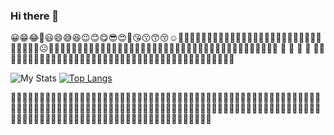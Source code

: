 ### Hi there 👋
😀😁😂🤣😃😄😅😆😉😊😋😎😍🥰😘😗😙😚☺️🙂🤗🤩🤔🤨😐😑😶🙄😏😣😥😮🤐😯😪😫😴😌😛😜😝🤤😒😓😔😕🙃🤑😲☹️🙁😖🥵😞😟🥶🥴😤😢😭😦😧🥳😨😩🤯😬😰😱😳🤪😵😡🥺😠🤬😷🤒🤕🤢🤮🤧😇🤠🤥🤫🤭🧐🤓👶 🧒 👦 👧 🧑 👨🧔👩🧓👴👵🤴👴🧓👨‍🦰👩‍🦱👨‍🦱👩‍🦲👨‍🦲👩‍🦳👨‍🦳👱‍♀️👱‍♂️👸🤴👳‍♀️👳‍♂️👲🧔🤶🎅👮‍♀️👮‍♂️


![My Stats](https://github-readme-stats.vercel.app/api?username=pratikmmohite&count_private=true&show_icons=true&theme=dark&title_color=09e65a&line_height=16&include_all_commits=true)
[![Top Langs](https://github-readme-stats.vercel.app/api/top-langs/?username=pratikmmohite&layout=compact&theme=dark&title_color=09e65a&count_private=true)](https://github.com/pratikmmohite)


🍕🍔🍟🌭🍿🧂🥓🥚🥯🥨🥐🍞🧈🥞🧇🍳🥖🧀🥗🥙🥪🌮🌯🥫🍖🍗🥩🍠🥠🥟🍕🍔🍟🌭🍿🧂🥓🥚🥯🥨🥐🍞🧈🥞🧇🍳🥖🧀🥗🥙🥪🌮🌯🥫🍖🍗🥩🍠🥠🥟🍕🍔🍟🌭🍿🧂🥓🥚🥯🥨🥐🍞🧈🥞🧇🍳🥖🧀🥗🥙🥪🌮🌯🥫🍖🍗🥩🍠🥠🥟🍕🍔🍟🌭🍿🧂🥓🥚🥯🥨🥐🍞🧈🥞🧇🍳🥖🧀🥗🥙🥪🌮🌯🥫🍖🍗🥩🍠🥠🥟🍕🍔🍟🌭🍿🧂🥓🥚🥯🥨🥐🍞🧈🥞🧇🍳🥖🧀🥗🥙🥪🌮🌾
